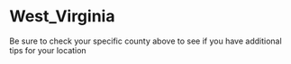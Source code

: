 # West_Virginia
Be sure to check your specific county above to see if you have additional tips for your location